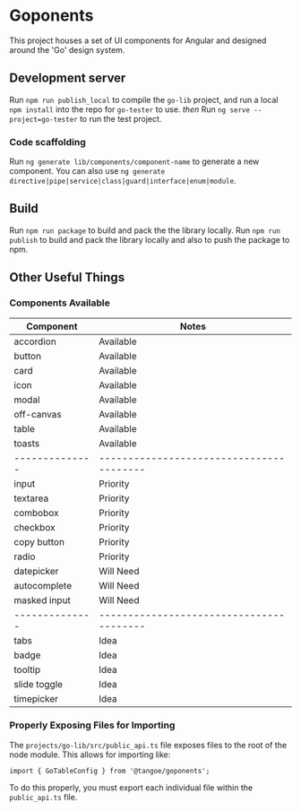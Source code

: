 # Goponents

This project houses a set of UI components for Angular and designed around the 'Go' design system.

## Development server

Run `npm run publish_local` to compile the `go-lib` project, and run a local `npm install` into the repo for `go-tester` to use.
_then_
Run `ng serve --project=go-tester` to run the test project.

### Code scaffolding

Run `ng generate lib/components/component-name` to generate a new component. You can also use `ng generate directive|pipe|service|class|guard|interface|enum|module`.

## Build

Run `npm run package` to build and pack the the library locally.
Run `npm run publish` to build and pack the library locally and also to push the package to npm.

## Other Useful Things

### Components Available

| Component    | Notes                                  |
|--------------|----------------------------------------|
| accordion    | Available                              |
| button       | Available                              |
| card         | Available                              |
| icon         | Available                              |
| modal        | Available                              |
| off-canvas   | Available                              |
| table        | Available                              |
| toasts       | Available                              |
|--------------|----------------------------------------|
| input        | Priority                               |
| textarea     | Priority                               |
| combobox     | Priority                               |
| checkbox     | Priority                               |
| copy button  | Priority                               |
| radio        | Priority                               |
| datepicker   | Will Need                              |
| autocomplete | Will Need                              |
| masked input | Will Need                              |
|--------------|----------------------------------------|
| tabs         | Idea                                   |
| badge        | Idea                                   |
| tooltip      | Idea                                   |
| slide toggle | Idea                                   |
| timepicker   | Idea                                   |

### Properly Exposing Files for Importing

The `projects/go-lib/src/public_api.ts` file exposes files to the root of the node module. This allows for importing like:

`import { GoTableConfig } from '@tangoe/goponents';`

To do this properly, you must export each individual file within the `public_api.ts` file.

